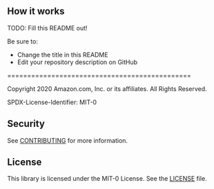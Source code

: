 ## How it works

TODO: Fill this README out!

Be sure to:

* Change the title in this README
* Edit your repository description on GitHub

==============================================

Copyright 2020 Amazon.com, Inc. or its affiliates. All Rights Reserved.

SPDX-License-Identifier: MIT-0

## Security

See [CONTRIBUTING](CONTRIBUTING.md#security-issue-notifications) for more information.

## License

This library is licensed under the MIT-0 License. See the [LICENSE](LICENSE) file.

